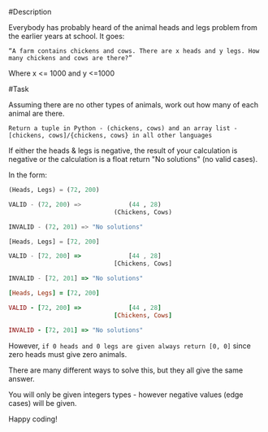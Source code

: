 #Description

Everybody has probably heard of the animal heads and legs problem from the earlier years at school. It goes:

```“A farm contains chickens and cows. There are x heads and y legs. How many chickens and cows are there?” ```

Where x <= 1000 and y <=1000

#Task

Assuming there are no other types of animals, work out how many of each animal are there. 

```Return a tuple in Python - (chickens, cows) and an array list - [chickens, cows]/{chickens, cows} in all other languages```

If either the heads & legs is negative, the result of your calculation is negative or the calculation is a float return "No solutions" (no valid cases).


In the form:
```python
(Heads, Legs) = (72, 200)

VALID - (72, 200) =>             (44 , 28) 
                             (Chickens, Cows)

INVALID - (72, 201) => "No solutions"
```
```javascript
[Heads, Legs] = [72, 200]

VALID - [72, 200] =>             [44 , 28]   
                             [Chickens, Cows]

INVALID - [72, 201] => "No solutions"
```
```ruby
[Heads, Legs] = [72, 200]

VALID - [72, 200] =>             [44 , 28]   
                             [Chickens, Cows]

INVALID - [72, 201] => "No solutions"
```

However, ```if 0 heads and 0 legs are given always return [0, 0]``` since zero heads must give zero animals.


There are many different ways to solve this, but they all give the same answer.

You will only be given integers types - however negative values (edge cases) will be given. 


Happy coding!